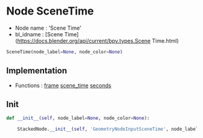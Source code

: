 # Node SceneTime

- Node name : 'Scene Time'
- bl_idname : [Scene Time](https://docs.blender.org/api/current/bpy.types.Scene Time.html)


``` python
SceneTime(node_label=None, node_color=None)
```
## Implementation

- Functions : [frame](/docs/GeoNodes/GeoNodes.md#frame) [scene_time](/docs/GeoNodes/GeoNodes.md#scene_time) [seconds](/docs/GeoNodes/GeoNodes.md#seconds)

## Init

``` python
def __init__(self, node_label=None, node_color=None):

    StackedNode.__init__(self, 'GeometryNodeInputSceneTime', node_label=node_label, node_color=node_color)
```
